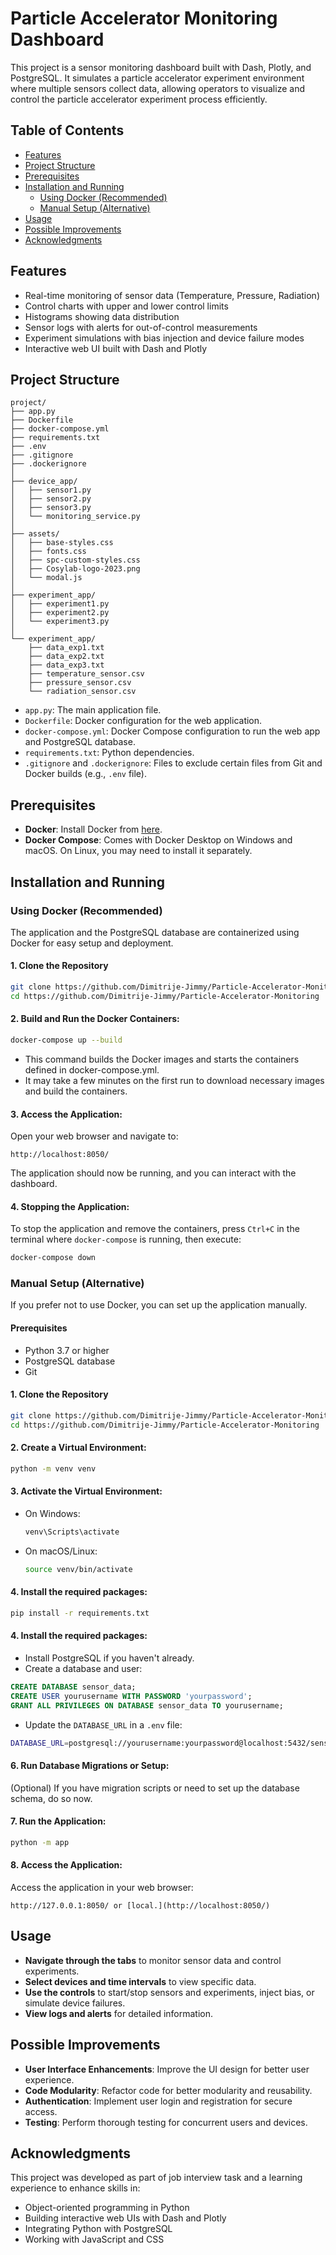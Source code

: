 # Particle Accelerator Monitoring Dashboard

This project is a sensor monitoring dashboard built with Dash, Plotly, and PostgreSQL. It simulates a particle accelerator experiment environment where multiple sensors collect data, allowing operators to visualize and control the particle accelerator experiment process efficiently.

## Table of Contents

- [Features](#features)
- [Project Structure](#project-structure)
- [Prerequisites](#prerequisites)
- [Installation and Running](#installation-and-running)
  - [Using Docker (Recommended)](#using-docker-recommended)
  - [Manual Setup (Alternative)](#manual-setup-alternative)
- [Usage](#usage)
- [Possible Improvements](#possible-improvements)
- [Acknowledgments](#acknowledgments)

## Features

- Real-time monitoring of sensor data (Temperature, Pressure, Radiation)
- Control charts with upper and lower control limits
- Histograms showing data distribution
- Sensor logs with alerts for out-of-control measurements
- Experiment simulations with bias injection and device failure modes
- Interactive web UI built with Dash and Plotly

## Project Structure

```
project/
├── app.py
├── Dockerfile
├── docker-compose.yml
├── requirements.txt
├── .env
├── .gitignore
├── .dockerignore
│
├── device_app/
│   ├── sensor1.py
│   ├── sensor2.py
│   ├── sensor3.py
│   └── monitoring_service.py
│
├── assets/
│   ├── base-styles.css
│   ├── fonts.css
│   ├── spc-custom-styles.css
│   ├── Cosylab-logo-2023.png
│   └── modal.js
│
├── experiment_app/
│   ├── experiment1.py
│   ├── experiment2.py
│   └── experiment3.py
│
└── experiment_app/
    ├── data_exp1.txt
    ├── data_exp2.txt
    ├── data_exp3.txt
    ├── temperature_sensor.csv
    ├── pressure_sensor.csv
    └── radiation_sensor.csv
```

- `app.py`: The main application file.
- `Dockerfile`: Docker configuration for the web application.
- `docker-compose.yml`: Docker Compose configuration to run the web app and PostgreSQL database.
- `requirements.txt`: Python dependencies.
- `.gitignore` and `.dockerignore`: Files to exclude certain files from Git and Docker builds (e.g., `.env` file).

## Prerequisites

- **Docker**: Install Docker from [here](https://docs.docker.com/get-docker/).
- **Docker Compose**: Comes with Docker Desktop on Windows and macOS. On Linux, you may need to install it separately.


## Installation and Running

### Using Docker (Recommended)

The application and the PostgreSQL database are containerized using Docker for easy setup and deployment.

#### **1. Clone the Repository**

```bash
git clone https://github.com/Dimitrije-Jimmy/Particle-Accelerator-Monitoring.git
cd https://github.com/Dimitrije-Jimmy/Particle-Accelerator-Monitoring
```

#### **2. Build and Run the Docker Containers**:

```bash
docker-compose up --build
```

- This command builds the Docker images and starts the containers defined in docker-compose.yml.
- It may take a few minutes on the first run to download necessary images and build the containers.
    
#### **3. Access the Application**:

Open your web browser and navigate to:
```arduino
http://localhost:8050/
```

The application should now be running, and you can interact with the dashboard.

#### **4. Stopping the Application**:

To stop the application and remove the containers, press `Ctrl+C` in the terminal where `docker-compose` is running, then execute:
```bash
docker-compose down
```

### Manual Setup (Alternative)

If you prefer not to use Docker, you can set up the application manually.

#### Prerequisites
- Python 3.7 or higher
- PostgreSQL database
- Git

#### **1. Clone the Repository**

```bash
git clone https://github.com/Dimitrije-Jimmy/Particle-Accelerator-Monitoring.git
cd https://github.com/Dimitrije-Jimmy/Particle-Accelerator-Monitoring
```

#### **2. Create a Virtual Environment**:

```bash
python -m venv venv
```

#### **3. Activate the Virtual Environment**:

* On Windows:

  ```bash
  venv\Scripts\activate
  ```

* On macOS/Linux:

  ```bash
  source venv/bin/activate
  ```

#### **4. Install the required packages**:

```bash
pip install -r requirements.txt
```

#### **4. Install the required packages**:
* Install PostgreSQL if you haven't already.
* Create a database and user:

```sql
CREATE DATABASE sensor_data;
CREATE USER yourusername WITH PASSWORD 'yourpassword';
GRANT ALL PRIVILEGES ON DATABASE sensor_data TO yourusername;
```

- Update the `DATABASE_URL` in a `.env` file:
```bash
DATABASE_URL=postgresql://yourusername:yourpassword@localhost:5432/sensor_data
```

#### **6. Run Database Migrations or Setup**:
(Optional) If you have migration scripts or need to set up the database schema, do so now.

#### **7. Run the Application**:

```bash
python -m app
```

#### **8. Access the Application**:

Access the application in your web browser:
```arduino
http://127.0.0.1:8050/ or [local.](http://localhost:8050/)
```

## Usage
* **Navigate through the tabs** to monitor sensor data and control experiments.
* **Select devices and time intervals** to view specific data.
* **Use the controls** to start/stop sensors and experiments, inject bias, or simulate device failures.
* **View logs and alerts** for detailed information.

## Possible Improvements
* **User Interface Enhancements**: Improve the UI design for better user experience.
* **Code Modularity**: Refactor code for better modularity and reusability.
* **Authentication**: Implement user login and registration for secure access.
* **Testing**: Perform thorough testing for concurrent users and devices.

## Acknowledgments
This project was developed as part of job interview task and a learning experience to enhance skills in:
* Object-oriented programming in Python
* Building interactive web UIs with Dash and Plotly
* Integrating Python with PostgreSQL
* Working with JavaScript and CSS

